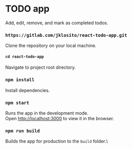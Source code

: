 # TODO app

Add, edit, remove, and mark as completed todos.

### `https://gitlab.com/jklosito/react-todo-app.git`

Clone the repository on your local machine.

#### `cd react-todo-app`

Navigate to project root directory.

### `npm install`

Install dependencies.

### `npm start`

Runs the app in the development mode.\
Open [http://localhost:3000](http://localhost:3000) to view it in the browser.

### `npm run build`

Builds the app for production to the `build` folder.\
